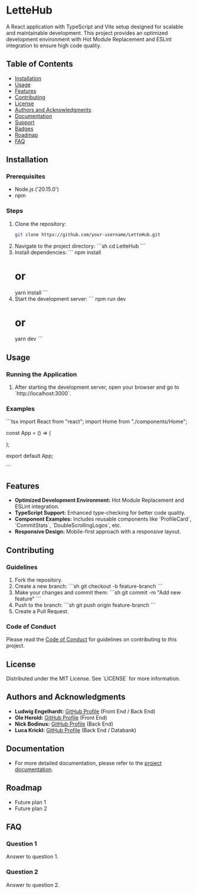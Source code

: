 # LetteHub

A React application with TypeScript and Vite setup designed for scalable and maintainable development. This project provides an optimized development environment with Hot Module Replacement and ESLint integration to ensure high code quality.

## Table of Contents

- [Installation](#installation)
- [Usage](#usage)
- [Features](#features)
- [Contributing](#contributing)
- [License](#license)
- [Authors and Acknowledgments](#authors-and-acknowledgments)
- [Documentation](#documentation)
- [Support](#support)
- [Badges](#badges)
- [Roadmap](#roadmap)
- [FAQ](#faq)

## Installation

### Prerequisites

- Node.js ('20.15.0')
- npm 

### Steps

1. Clone the repository:
   ```sh
   git clone https://github.com/your-username/LetteHub.git
   
2. Navigate to the project directory:
   \`\`\`sh
   cd LetteHub
   \`\`\`
3. Install dependencies:
   \`\`\`
   npm install
   # or
   yarn install
   \`\`\`
4. Start the development server:
   \`\`\`
   npm run dev
   # or
   yarn dev
   \`\`\`

## Usage

### Running the Application

1. After starting the development server, open your browser and go to \`http://localhost:3000\`.

### Examples

\`\`\`tsx
import React from "react";
import Home from "./components/Home";

const App = () => (
  <div>
    <Home />
  </div>
);

export default App;

\`\`\`

## Features

- **Optimized Development Environment:** Hot Module Replacement and ESLint integration.
- **TypeScript Support:** Enhanced type-checking for better code quality.
- **Component Examples:** Includes reusable components like \`ProfileCard\`, \`CommitStats\`, \`DoubleScrollingLogos\`, etc.
- **Responsive Design:** Mobile-first approach with a responsive layout.

## Contributing

### Guidelines

1. Fork the repository.
2. Create a new branch:
   \`\`\`sh
   git checkout -b feature-branch
   \`\`\`
3. Make your changes and commit them:
   \`\`\`sh
   git commit -m "Add new feature"
   \`\`\`
4. Push to the branch:
   \`\`\`sh
   git push origin feature-branch
   \`\`\`
5. Create a Pull Request.

### Code of Conduct

Please read the [Code of Conduct](link-to-code-of-conduct) for guidelines on contributing to this project.

## License

Distributed under the MIT License. See \`LICENSE\` for more information.

## Authors and Acknowledgments

- **Ludwig Engelhardt:** [GitHub Profile](https://github.com/L-Engelhardt-Lette) (Front End / Back End)
- **Ole Herold:** [GitHub Profile](https://github.com/OleHerold) (Front End)
- **Nick Bodinus:** [GitHub Profile](https://github.com/Nbdnus) (Back End)
- **Luca Krickl:** [GitHub Profile](https://github.com/LucaKrickl) (Back End / Databank)

## Documentation

- For more detailed documentation, please refer to the [project documentation](link-to-documentation).

## Roadmap

- Future plan 1
- Future plan 2

## FAQ

### Question 1

Answer to question 1.

### Question 2

Answer to question 2.
